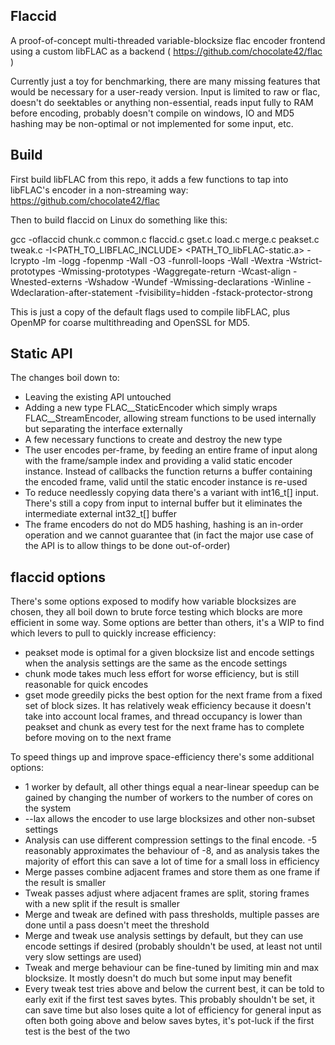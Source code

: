 ## Flaccid

A proof-of-concept multi-threaded variable-blocksize flac encoder frontend using a custom libFLAC as a backend ( https://github.com/chocolate42/flac )

Currently just a toy for benchmarking, there are many missing features that would be necessary for a user-ready version. Input is limited to raw or flac, doesn't do seektables or anything non-essential, reads input fully to RAM before encoding, probably doesn't compile on windows, IO and MD5 hashing may be non-optimal or not implemented for some input, etc.

## Build

First build libFLAC from this repo, it adds a few functions to tap into libFLAC's encoder in a non-streaming way: https://github.com/chocolate42/flac

Then to build flaccid on Linux do something like this:

gcc -oflaccid chunk.c common.c flaccid.c gset.c load.c merge.c peakset.c tweak.c -I<PATH_TO_LIBFLAC_INCLUDE> <PATH_TO_libFLAC-static.a> -lcrypto -lm -logg -fopenmp -Wall -O3 -funroll-loops  -Wall -Wextra -Wstrict-prototypes -Wmissing-prototypes -Waggregate-return -Wcast-align -Wnested-externs -Wshadow -Wundef -Wmissing-declarations -Winline  -Wdeclaration-after-statement -fvisibility=hidden -fstack-protector-strong

This is just a copy of the default flags used to compile libFLAC, plus OpenMP for coarse multithreading and OpenSSL for MD5.

## Static API

The changes boil down to:

* Leaving the existing API untouched
* Adding a new type FLAC__StaticEncoder which simply wraps FLAC__StreamEncoder, allowing stream functions to be used internally but separating the interface externally
* A few necessary functions to create and destroy the new type
* The user encodes per-frame, by feeding an entire frame of input along with the frame/sample index and providing a valid static encoder instance. Instead of callbacks the function returns a buffer containing the encoded frame, valid until the static encoder instance is re-used
* To reduce needlessly copying data there's a variant with int16_t[] input. There's still a copy from input to internal buffer but it eliminates the intermediate external int32_t[] buffer
* The frame encoders do not do MD5 hashing, hashing is an in-order operation and we cannot guarantee that (in fact the major use case of the API is to allow things to be done out-of-order)

## flaccid options

There's some options exposed to modify how variable blocksizes are chosen, they all boil down to brute force testing which blocks are more efficient in some way. Some options are better than others, it's a WIP to find which levers to pull to quickly increase efficiency:

* peakset mode is optimal for a given blocksize list and encode settings when the analysis settings are the same as the encode settings
* chunk mode takes much less effort for worse efficiency, but is still reasonable for quick encodes
* gset mode greedily picks the best option for the next frame from a fixed set of block sizes. It has relatively weak efficiency because it doesn't take into account local frames, and thread occupancy is lower than peakset and chunk as every test for the next frame has to complete before moving on to the next frame

To speed things up and improve space-efficiency there's some additional options:

* 1 worker by default, all other things equal a near-linear speedup can be gained by changing the number of workers to the number of cores on the system
* --lax allows the encoder to use large blocksizes and other non-subset settings
* Analysis can use different compression settings to the final encode. -5 reasonably approximates the behaviour of -8, and as analysis takes the majority of effort this can save a lot of time for a small loss in efficiency
* Merge passes combine adjacent frames and store them as one frame if the result is smaller
* Tweak passes adjust where adjacent frames are split, storing frames with a new split if the result is smaller
* Merge and tweak are defined with pass thresholds, multiple passes are done until a pass doesn't meet the threshold
* Merge and tweak use analysis settings by default, but they can use encode settings if desired (probably shouldn't be used, at least not until very slow settings are used)
* Tweak and merge behaviour can be fine-tuned by limiting min and max blocksize. It mostly doesn't do much but some input may benefit
* Every tweak test tries above and below the current best, it can be told to early exit if the first test saves bytes. This probably shouldn't be set, it can save time but also loses quite a lot of efficiency for general input as often both going above and below saves bytes, it's pot-luck if the first test is the best of the two
